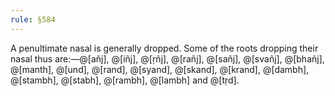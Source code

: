 ```yaml
---
rule: §584
---
```


A penultimate nasal is generally dropped. Some of the roots dropping their nasal thus are:—@[añj], @[iñj], @[ṛñj], @[rañj], @[sañj], @[svañj], @[bhañj], @[manth], @[und], @[rand], @[syand], @[skand], @[krand], @[dambh], @[stambh], @[stabh], @[rambh], @[lambh] and @[tṛd].